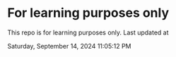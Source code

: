 # For learning purposes only
This repo is for learning purposes only.
Last updated at

Saturday, September 14, 2024 11:05:12 PM

